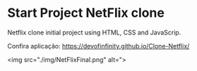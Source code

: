 # Start Project NetFlix clone

Netflix clone initial project using HTML, CSS and JavaScrip.


Confira aplicação: https://devofinfinity.github.io/Clone-Netflix/

<img src="./img/NetFlixFinal.png" alt=">
